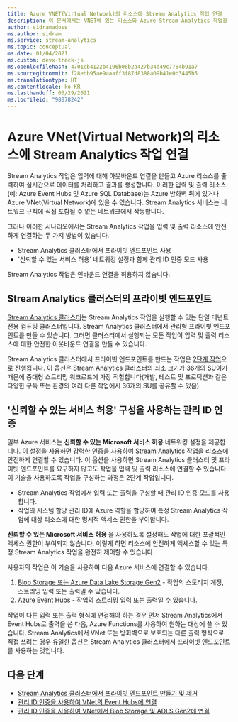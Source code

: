 ```yaml
---
title: Azure VNET(Virtual Network)의 리소스에 Stream Analytics 작업 연결
description: 이 문서에서는 VNET에 있는 리소스와 Azure Stream Analytics 작업을 연결하는 방법을 설명합니다.
author: sidramadoss
ms.author: sidram
ms.service: stream-analytics
ms.topic: conceptual
ms.date: 01/04/2021
ms.custom: devx-track-js
ms.openlocfilehash: 4701cb4122b4196b08b2a427b34d49c7784b91a7
ms.sourcegitcommit: f28ebb95ae9aaaff3f87d8388a09b41e0b3445b5
ms.translationtype: HT
ms.contentlocale: ko-KR
ms.lasthandoff: 03/29/2021
ms.locfileid: "98878242"
---
```

# <a name="connect-stream-analytics-jobs-to-resources-in-an-azure-virtual-network-vnet"></a>Azure VNet(Virtual Network)의 리소스에 Stream Analytics 작업 연결

Stream Analytics 작업은 입력에 대해 아웃바운드 연결을 만들고 Azure 리소스를 출력하여 실시간으로 데이터를 처리하고 결과를 생성합니다. 이러한 입력 및 출력 리소스(예: Azure Event Hubs 및 Azure SQL Database)는 Azure 방화벽 뒤에 있거나 Azure VNet(Virtual Network)에 있을 수 있습니다. Stream Analytics 서비스는 네트워크 규칙에 직접 포함될 수 없는 네트워크에서 작동합니다.

그러나 이러한 시나리오에서는 Stream Analytics 작업을 입력 및 출력 리소스에 안전하게 연결하는 두 가지 방법이 있습니다.
* Stream Analytics 클러스터에서 프라이빗 엔드포인트 사용
* '신뢰할 수 있는 서비스 허용' 네트워킹 설정과 함께 관리 ID 인증 모드 사용

Stream Analytics 작업은 인바운드 연결을 허용하지 않습니다.

## <a name="private-endpoints-in-stream-analytics-clusters"></a>Stream Analytics 클러스터의 프라이빗 엔드포인트
[Stream Analytics 클러스터](./cluster-overview.md)는 Stream Analytics 작업을 실행할 수 있는 단일 테넌트 전용 컴퓨팅 클러스터입니다. Stream Analytics 클러스터에서 관리형 프라이빗 엔드포인트를 만들 수 있습니다. 그러면 클러스터에서 실행되는 모든 작업이 입력 및 출력 리소스에 대한 안전한 아웃바운드 연결을 만들 수 있습니다.

Stream Analytics 클러스터에서 프라이빗 엔드포인트를 만드는 작업은 [2단계 작업](./private-endpoints.md)으로 진행됩니다. 이 옵션은 Stream Analytics 클러스터의 최소 크기가 36개의 SU이기 때문에 중대형 스트리밍 워크로드에 가장 적합합니다(개발, 테스트 및 프로덕션과 같은 다양한 구독 또는 환경의 여러 다른 작업에서 36개의 SU를 공유할 수 있음).

## <a name="managed-identity-authentication-with-allow-trusted-services-configuration"></a>'신뢰할 수 있는 서비스 허용' 구성을 사용하는 관리 ID 인증
일부 Azure 서비스는 **신뢰할 수 있는 Microsoft 서비스 허용** 네트워킹 설정을 제공합니다. 이 설정을 사용하면 강력한 인증을 사용하여 Stream Analytics 작업을 리소스에 안전하게 연결할 수 있습니다. 이 옵션을 사용하면 Stream Analytics 클러스터 및 프라이빗 엔드포인트를 요구하지 않고도 작업을 입력 및 출력 리소스에 연결할 수 있습니다. 이 기술을 사용하도록 작업을 구성하는 과정은 2단계 작업입니다.
* Stream Analytics 작업에서 입력 또는 출력을 구성할 때 관리 ID 인증 모드를 사용합니다.
* 작업의 시스템 할당 관리 ID에 Azure 역할을 할당하여 특정 Stream Analytics 작업에 대상 리소스에 대한 명시적 액세스 권한을 부여합니다. 

**신뢰할 수 있는 Microsoft 서비스 허용** 을 사용하도록 설정해도 작업에 대한 포괄적인 액세스 권한이 부여되지 않습니다. 이렇게 하면 리소스에 안전하게 액세스할 수 있는 특정 Stream Analytics 작업을 완전히 제어할 수 있습니다. 

사용자의 작업은 이 기술을 사용하여 다음 Azure 서비스에 연결할 수 있습니다.
1. [Blob Storage 또는 Azure Data Lake Storage Gen2](./blob-output-managed-identity.md) - 작업의 스토리지 계정, 스트리밍 입력 또는 출력일 수 있습니다.
2. [Azure Event Hubs](./event-hubs-managed-identity.md) - 작업의 스트리밍 입력 또는 출력일 수 있습니다.

작업이 다른 입력 또는 출력 형식에 연결해야 하는 경우 먼저 Stream Analytics에서 Event Hubs로 출력을 쓴 다음, Azure Functions를 사용하여 원하는 대상에 쓸 수 있습니다. Stream Analytics에서 VNet 또는 방화벽으로 보호되는 다른 출력 형식으로 직접 쓰려는 경우 유일한 옵션은 Stream Analytics 클러스터에서 프라이빗 엔드포인트를 사용하는 것입니다.

## <a name="next-steps"></a>다음 단계

* [Stream Analytics 클러스터에서 프라이빗 엔드포인트 만들기 및 제거](./private-endpoints.md)
* [관리 ID 인증을 사용하여 VNet의 Event Hubs에 연결](./event-hubs-managed-identity.md)
* [관리 ID 인증을 사용하여 VNet에서 Blob Storage 및 ADLS Gen2에 연결](./blob-output-managed-identity.md)